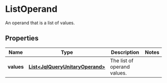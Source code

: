 

# ListOperand

An operand that is a list of values.

## Properties

Name | Type | Description | Notes
------------ | ------------- | ------------- | -------------
**values** | [**List&lt;JqlQueryUnitaryOperand&gt;**](JqlQueryUnitaryOperand.md) | The list of operand values. | 



